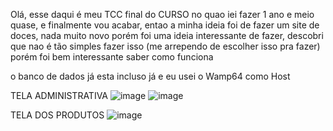 Olá, esse daqui é meu TCC final do CURSO no quao iei fazer 1 ano e meio quase, e finalmente vou acabar, entao a minha ideia foi de fazer um site de doces, nada muito novo
porém foi uma ideia interessante de fazer, descobri que nao é tão simples fazer isso (me arrependo de escolher isso pra fazer) porém foi bem interessante saber como funciona 

o banco de dados já esta incluso já e eu usei o Wamp64 como Host

TELA ADMINISTRATIVA
![image](https://github.com/BrunoLCLopes/Tcc-Loja-Doces/assets/160807716/710c0701-886b-4732-9538-c5dfeab7a8bb)
![image](https://github.com/BrunoLCLopes/Tcc-Loja-Doces/assets/160807716/27755b17-a39b-4176-8a1d-38ed646e2124)

TELA DOS PRODUTOS
![image](https://github.com/BrunoLCLopes/Tcc-Loja-Doces/assets/160807716/2588b278-571e-47a1-9ddc-924988184681)

